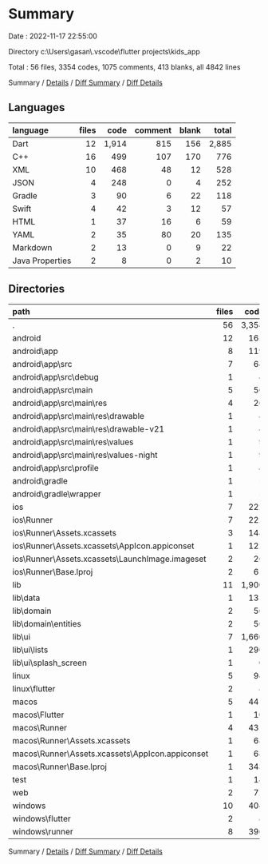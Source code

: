 # Summary

Date : 2022-11-17 22:55:00

Directory c:\\Users\\gasan\\.vscode\\flutter projects\\kids_app

Total : 56 files,  3354 codes, 1075 comments, 413 blanks, all 4842 lines

Summary / [Details](details.md) / [Diff Summary](diff.md) / [Diff Details](diff-details.md)

## Languages
| language | files | code | comment | blank | total |
| :--- | ---: | ---: | ---: | ---: | ---: |
| Dart | 12 | 1,914 | 815 | 156 | 2,885 |
| C++ | 16 | 499 | 107 | 170 | 776 |
| XML | 10 | 468 | 48 | 12 | 528 |
| JSON | 4 | 248 | 0 | 4 | 252 |
| Gradle | 3 | 90 | 6 | 22 | 118 |
| Swift | 4 | 42 | 3 | 12 | 57 |
| HTML | 1 | 37 | 16 | 6 | 59 |
| YAML | 2 | 35 | 80 | 20 | 135 |
| Markdown | 2 | 13 | 0 | 9 | 22 |
| Java Properties | 2 | 8 | 0 | 2 | 10 |

## Directories
| path | files | code | comment | blank | total |
| :--- | ---: | ---: | ---: | ---: | ---: |
| . | 56 | 3,354 | 1,075 | 413 | 4,842 |
| android | 12 | 162 | 52 | 33 | 247 |
| android\\app | 8 | 119 | 52 | 22 | 193 |
| android\\app\\src | 7 | 64 | 46 | 9 | 119 |
| android\\app\\src\\debug | 1 | 4 | 4 | 1 | 9 |
| android\\app\\src\\main | 5 | 56 | 38 | 7 | 101 |
| android\\app\\src\\main\\res | 4 | 26 | 32 | 6 | 64 |
| android\\app\\src\\main\\res\\drawable | 1 | 4 | 7 | 2 | 13 |
| android\\app\\src\\main\\res\\drawable-v21 | 1 | 4 | 7 | 2 | 13 |
| android\\app\\src\\main\\res\\values | 1 | 9 | 9 | 1 | 19 |
| android\\app\\src\\main\\res\\values-night | 1 | 9 | 9 | 1 | 19 |
| android\\app\\src\\profile | 1 | 4 | 4 | 1 | 9 |
| android\\gradle | 1 | 5 | 0 | 1 | 6 |
| android\\gradle\\wrapper | 1 | 5 | 0 | 1 | 6 |
| ios | 7 | 222 | 2 | 9 | 233 |
| ios\\Runner | 7 | 222 | 2 | 9 | 233 |
| ios\\Runner\\Assets.xcassets | 3 | 148 | 0 | 4 | 152 |
| ios\\Runner\\Assets.xcassets\\AppIcon.appiconset | 1 | 122 | 0 | 1 | 123 |
| ios\\Runner\\Assets.xcassets\\LaunchImage.imageset | 2 | 26 | 0 | 3 | 29 |
| ios\\Runner\\Base.lproj | 2 | 61 | 2 | 2 | 65 |
| lib | 11 | 1,900 | 805 | 149 | 2,854 |
| lib\\data | 1 | 131 | 299 | 39 | 469 |
| lib\\domain | 2 | 56 | 4 | 12 | 72 |
| lib\\domain\\entities | 2 | 56 | 4 | 12 | 72 |
| lib\\ui | 7 | 1,660 | 500 | 94 | 2,254 |
| lib\\ui\\lists | 1 | 296 | 129 | 15 | 440 |
| lib\\ui\\splash_screen | 1 | 0 | 72 | 12 | 84 |
| linux | 5 | 94 | 27 | 38 | 159 |
| linux\\flutter | 2 | 8 | 9 | 11 | 28 |
| macos | 5 | 441 | 3 | 12 | 456 |
| macos\\Flutter | 1 | 10 | 3 | 4 | 17 |
| macos\\Runner | 4 | 431 | 0 | 8 | 439 |
| macos\\Runner\\Assets.xcassets | 1 | 68 | 0 | 1 | 69 |
| macos\\Runner\\Assets.xcassets\\AppIcon.appiconset | 1 | 68 | 0 | 1 | 69 |
| macos\\Runner\\Base.lproj | 1 | 343 | 0 | 1 | 344 |
| test | 1 | 14 | 10 | 7 | 31 |
| web | 2 | 72 | 16 | 7 | 95 |
| windows | 10 | 404 | 80 | 131 | 615 |
| windows\\flutter | 2 | 8 | 9 | 11 | 28 |
| windows\\runner | 8 | 396 | 71 | 120 | 587 |

Summary / [Details](details.md) / [Diff Summary](diff.md) / [Diff Details](diff-details.md)